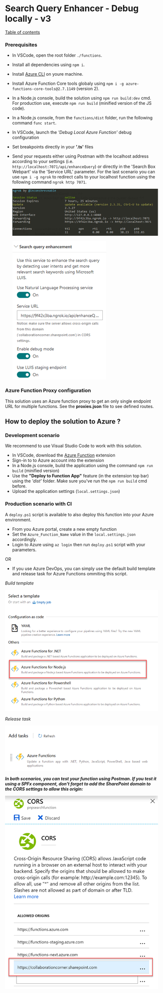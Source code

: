 # Search Query Enhancer - Debug locally - v3
[Table of contents](../index.md)
### Prerequisites

- In VSCode, open the root folder `./functions`.
- Install all dependencies using `npm i`.
- Install [Azure CLI](https://docs.microsoft.com/en-us/cli/azure/install-azure-cli-windows?view=azure-cli-latest) on youre machine.
- Install Azure Function Core tools globaly using `npm i -g azure-functions-core-tools@2.7.1149` (version 2).
- In a Node.js console, build the solution using `npm run build:dev` cmd. For production use, execute `npm run build` (minified version of the JS code).
- In a Node.js console, from the `functions/dist` folder, run the following command `func start`.
- In VSCode, launch the *'Debug Local Azure Function'* debug configuration
- Set breakpoints directly in your **'.ts'** files
- Send your requests either using Postman with the localhost address according to your settings (i.e. `http://localhost:7071/api/enhanceQuery`) or directly in the 'Search Box Webpart' via the 'Service URL' parameter. For the last scenario  you can use `npm i -g ngrok` to redirect calls to your localhost function using the following command `ngrok http 7071`.

    ![ngrok](../images/ngrok.png)

    ![Search Box with LUIS](../images/search_box_luis.png)

### Azure Function Proxy configuration

This solution uses an Azure function proxy to get an only single endpoint URL for multiple functions. See the **proxies.json** file to see defined routes.

## How to deploy the solution to Azure ? ##

### Development scenario

We recommend to use Visual Studio Code to work with this solution.

- In VSCode, download the [Azure Function](https://code.visualstudio.com/tutorials/functions-extension/getting-started) extension
- Sign-in to to Azure account into the extension
- In a Node.js console, build the application using the command `npm run build` (minified version)
- Use the **"Deploy to Function App"** feature (in the extension top bar) using the *'dist'* folder. Make sure you've run the `npm run build` cmd before.
- Upload the application settings (`local.settings.json`)

### Production scenario with CI

A `deploy.ps1` script is available to also deploy this function into your Azure environment.

- From you Azure portal, create a new empty function
- Set the `Azure_Function_Name` value in the `local.settings.json` accordingly.
- Login to Azure using `az login` then run `deploy.ps1` script with your parameters.

OR

- If you use Azure DevOps, you can simply use the default build template and release task for Azure Functions ommiting this script.

_Build template_

![Function DevOps Build](../images/function_devops_build.png)

_Release task_

![Function DevOps Release](../images/function_devops.png)


***In both scenarios, you can test your function using Postman. If you test it using a SPFx component, don't forget to add the SharePoint domain to the CORS settings to allow this origin:***

![CORS](../images/cors_settings.png)